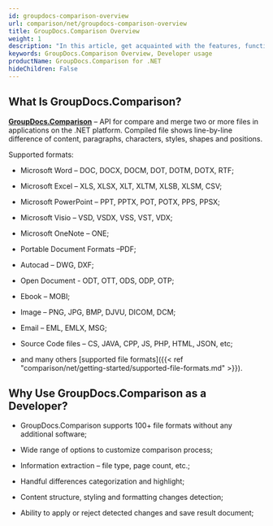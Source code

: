 ```yaml
---
id: groupdocs-comparison-overview
url: comparison/net/groupdocs-comparison-overview
title: GroupDocs.Comparison Overview
weight: 1
description: "In this article, get acquainted with the features, functions, supported file formats and developer usage of GroupDocs.Comparison for .NET — API to compare two or more files and get the difference between them."
keywords: GroupDocs.Comparison Overview, Developer usage
productName: GroupDocs.Comparison for .NET
hideChildren: False
---
```

## What Is GroupDocs.Comparison?

**[GroupDocs.Comparison](https://products.groupdocs.com/comparison/net)** – API for compare and merge two or more files in applications on the .NET platform. Compiled file shows line-by-line difference of content, paragraphs, characters, styles, shapes and positions.

Supported formats:

*   Microsoft Word – DOC, DOCX, DOCM, DOT, DOTM, DOTX, RTF;
    
*   Microsoft Excel – XLS, XLSX, XLT, XLTM, XLSB, XLSM, CSV;
    
*   Microsoft PowerPoint – PPT, PPTX, POT, POTX, PPS, PPSX;
    
*   Microsoft Visio – VSD, VSDX, VSS, VST, VDX;
    
*   Microsoft OneNote – ONE;
    
*   Portable Document Formats –PDF;
    
*   Autocad – DWG, DXF;
    
*   Open Document - ODT, OTT, ODS, ODP, OTP;
    
*   Ebook – MOBI;
    
*   Image – PNG, JPG, BMP, DJVU, DICOM, DCM;
    
*   Email – EML, EMLX, MSG;
    
*   Source Code files – CS, JAVA, CPP, JS, PHP, HTML, JSON, etc;
    
*   and many others [supported file formats]({{< ref "comparison/net/getting-started/supported-file-formats.md" >}}).
    

## Why Use GroupDocs.Comparison as a Developer?

*   GroupDocs.Comparison supports 100\+ file formats without any additional software;
    
*   Wide range of options to customize comparison process;
    
*   Information extraction – file type, page count, etc.;
    
*   Handful differences categorization and highlight; 
    
*   Content structure, styling and formatting changes detection;
    
*   Ability to apply or reject detected changes and save result document;
